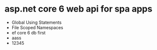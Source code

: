 # asp.net core 6 web api for spa apps
- Global Using Statements
- File Scoped Namespaces
- ef core 6 db first
- aass
- 12345